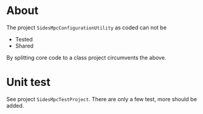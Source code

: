 ﻿# About

The project `SidesMpcConfigurationUtility` as coded can not be

- Tested
- Shared

By splitting core code to a class project circumvents the above.

# Unit test

See project `SidesMpcTestProject`. There are only a few test, more should be added.

